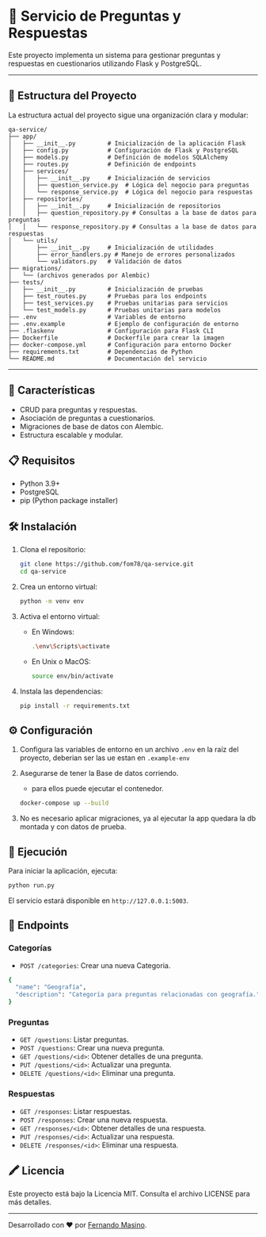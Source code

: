 # 🧪 Servicio de Preguntas y Respuestas

Este proyecto implementa un sistema para gestionar preguntas y respuestas en cuestionarios utilizando Flask y PostgreSQL.

---

## 📂 **Estructura del Proyecto**
La estructura actual del proyecto sigue una organización clara y modular:
```
qa-service/
├── app/
│   ├── __init__.py         # Inicialización de la aplicación Flask
│   ├── config.py           # Configuración de Flask y PostgreSQL
│   ├── models.py           # Definición de modelos SQLAlchemy
│   ├── routes.py           # Definición de endpoints
│   ├── services/
│   │   ├── __init__.py     # Inicialización de servicios
│   │   ├── question_service.py  # Lógica del negocio para preguntas
│   │   └── response_service.py  # Lógica del negocio para respuestas
│   ├── repositories/
│   │   ├── __init__.py     # Inicialización de repositorios
│   │   ├── question_repository.py # Consultas a la base de datos para preguntas
│   │   └── response_repository.py # Consultas a la base de datos para respuestas
│   └── utils/
│       ├── __init__.py     # Inicialización de utilidades
│       ├── error_handlers.py # Manejo de errores personalizados
│       └── validators.py   # Validación de datos
├── migrations/
│   └── (archivos generados por Alembic)
├── tests/
│   ├── __init__.py         # Inicialización de pruebas
│   ├── test_routes.py      # Pruebas para los endpoints
│   ├── test_services.py    # Pruebas unitarias para servicios
│   └── test_models.py      # Pruebas unitarias para modelos
├── .env                    # Variables de entorno
├── .env.example            # Ejemplo de configuración de entorno
├── .flaskenv               # Configuración para Flask CLI
├── Dockerfile              # Dockerfile para crear la imagen
├── docker-compose.yml      # Configuración para entorno Docker
├── requirements.txt        # Dependencias de Python
└── README.md               # Documentación del servicio
```
---

## 🚀 Características

- CRUD para preguntas y respuestas.
- Asociación de preguntas a cuestionarios.
- Migraciones de base de datos con Alembic.
- Estructura escalable y modular.

## 📋 Requisitos

- Python 3.9+
- PostgreSQL
- pip (Python package installer)

## 🛠️ Instalación

1. Clona el repositorio:
    ```bash
    git clone https://github.com/fom78/qa-service.git
    cd qa-service
    ```

2. Crea un entorno virtual:
    ```bash
    python -m venv env
    ```

3. Activa el entorno virtual:
    - En Windows:
        ```bash
        .\env\Scripts\activate
        ```
    - En Unix o MacOS:
        ```bash
        source env/bin/activate
        ```

4. Instala las dependencias:
    ```bash
    pip install -r requirements.txt
    ```

## ⚙️ Configuración

1. Configura las variables de entorno en un archivo `.env` en la raíz del proyecto, deberian ser las ue estan en `.example-env`


2. Asegurarse de tener la Base de datos corriendo.
    - para ellos puede ejecutar el contenedor.
    ```bash
    docker-compose up --build
    ```

3. No es necesario aplicar migraciones, ya al ejecutar la app quedara la db montada y con datos de prueba.

## 🚀 Ejecución

Para iniciar la aplicación, ejecuta:
```bash
python run.py
```

El servicio estará disponible en `http://127.0.0.1:5003`.

## 🔄 Endpoints

### Categorías
- `POST /categories`: Crear una nueva Categoria.
```bash
{
  "name": "Geografía",
  "description": "Categoría para preguntas relacionadas con geografía."
}
```

### Preguntas
- `GET /questions`: Listar preguntas.
- `POST /questions`: Crear una nueva pregunta.
- `GET /questions/<id>`: Obtener detalles de una pregunta.
- `PUT /questions/<id>`: Actualizar una pregunta.
- `DELETE /questions/<id>`: Eliminar una pregunta.

### Respuestas
- `GET /responses`: Listar respuestas.
- `POST /responses`: Crear una nueva respuesta.
- `GET /responses/<id>`: Obtener detalles de una respuesta.
- `PUT /responses/<id>`: Actualizar una respuesta.
- `DELETE /responses/<id>`: Eliminar una respuesta.


## 🖍️ Licencia

Este proyecto está bajo la Licencia MIT. Consulta el archivo LICENSE para más detalles.

---

Desarrollado con ❤️ por [Fernando Masino](https://github.com/fom78).

